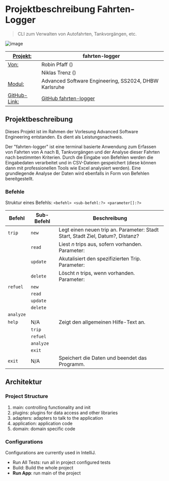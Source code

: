 # Projektbeschreibung Fahrten-Logger

> CLI zum Verwalten von Autofahrten, Tankvorgängen, etc.

![image](https://github.com/ntrenz/fahrten-logger/assets/100510761/7e21e94a-cc60-4c7d-aa2f-b90db343f4d6)

| <u>Projekt:</u> | fahrten-logger |
| - | - |
| <u>Von:</u> | Robin Pfaff () |
| | Niklas Trenz () |
| <u>Modul:</u> | Advanced Software Engineering, SS2024, DHBW Karlsruhe |
| <u>GitHub-Link:</u> | [GitHub fahrten-logger](https://github.com/ntrenz/fahrten-logger) |

## Projektbeschreibung

Dieses Projekt ist im Rahmen der Vorlesung Advanced Software Engineering entstanden. Es dient als Leistungsnachweis.

Der "fahrten-logger" ist eine terminal basierte Anwendung zum Erfassen von Fahrten von A nach B, Tankvorgängen und der Analyse dieser Fahrten nach bestimmten Kriterien. Durch die Eingabe von Befehlen werden die Eingabedaten verarbeitet und in CSV-Dateien gespeichert (diese können dann mit professionellen Tools wie Excel analysiert werden). Eine grundlegende Analyse der Daten wird ebenfalls in Form von Befehlen bereitgestellt.

### Befehle

Struktur eines Befehls: `<befehl> <sub-befehl:?> <parameter[]:?>`

| Befehl | Sub-Befehl | Beschreibung |
| - | - | - |
| `trip` | `new` | Legt einen neuen trip an. Parameter: Stadt Start, Stadt Ziel, Datum?, Distanz? |
| | `read` | Liest $n$ trips aus, sofern vorhanden. Parameter: |
| | `update` | Akutalisiert den spezifizierten Trip. Parameter: |
| | `delete` | Löscht $n$ trips, wenn vorhanden. Parameter:  |
| `refuel` | `new` ||
| | `read` | |
| | `update` | |
| | `delete` | |
| `analyze` |||
| `help` | N/A | Zeigt den allgemeinen Hilfe-Text an. |
| | `trip` ||
| | `refuel` | |
| | `analyze` | |
| | `exit` | |
| `exit` | N/A | Speichert die Daten und beendet das Programm. |

## Architektur

### Project Structure

1. main: controlling functionality and init
2. plugins: plugins for data access and other libraries
3. adapters: adapters to talk to the application
4. application: application code
5. domain: domain specific code

### Configurations

Configurations are currently used in IntelliJ.

- Run All Tests: run all in project configured tests
- Build: Build the whole project
- **Run App**: run main of the project
